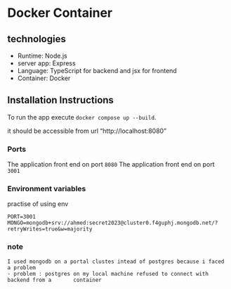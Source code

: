 # Docker Container

## technologies

- Runtime: Node.js
- server app: Express
- Language: TypeScript for backend and jsx for frontend
- Container: Docker

## Installation Instructions

To run the app execute `docker compose up --build`.

it should be accessible from url “http://localhost:8080”

### Ports

The application front end on port `8080`
The application front end on port `3001`

### Environment variables

practise of using env

```
PORT=3001
MONGO=mongodb+srv://ahmed:secret2023@cluster0.f4guphj.mongodb.net/?retryWrites=true&w=majority
```

### note

```
I used mongodb on a portal clustes intead of postgres because i faced a problem
- problem : postgres on my local machine refused to connect with backend from a       container
```
